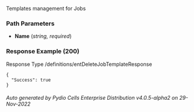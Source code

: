 






 
Templates management for Jobs  


### Path Parameters

 - **Name** (_string, required_) 




### Response Example (200)
Response Type /definitions/entDeleteJobTemplateResponse

```
{
  "Success": true
}
```




###### Auto generated by Pydio Cells Enterprise Distribution v4.0.5-alpha2 on 29-Nov-2022
